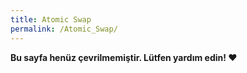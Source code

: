 ```yaml
---
title: Atomic Swap
permalink: /Atomic_Swap/
---
```


**Bu sayfa henüz çevrilmemiştir. Lütfen yardım edin! ❤**
